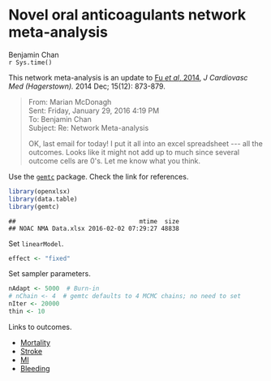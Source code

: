 # Novel oral anticoagulants network meta-analysis
Benjamin Chan  
`r Sys.time()`  


This network meta-analysis is an update to
[Fu *et al*, 2014](http://www.ncbi.nlm.nih.gov/pmc/articles/PMC4244213/),
*J Cardiovasc Med (Hagerstown).* 2014 Dec; 15(12): 873-879.

> From: Marian McDonagh  
> Sent: Friday, January 29, 2016 4:19 PM  
> To: Benjamin Chan  
> Subject: Re: Network Meta-analysis  
> 
> OK, last email for today!
> I put it all into an excel spreadsheet --- all the outcomes.
> Looks like it might not add up to much since several outcome cells are 0's.
> Let me know what you think.

Use the [`gemtc`](https://drugis.org/software/r-packages/gemtc) package.
Check the link for references.


```r
library(openxlsx)
library(data.table)
library(gemtc)
```


```
##                                  mtime  size
## NOAC NMA Data.xlsx 2016-02-02 07:29:27 48838
```

Set `linearModel`.


```r
effect <- "fixed"
```

Set sampler parameters.


```r
nAdapt <- 5000  # Burn-in
# nChain <- 4  # gemtc defaults to 4 MCMC chains; no need to set
nIter <- 20000
thin <- 10
```

Links to outcomes.

* [Mortality](mtcMortality.md)
* [Stroke](mtcStroke.md)
* [MI](mtcMI.md)
* [Bleeding](mtcBleeding.md)
